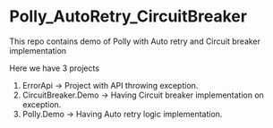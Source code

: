 # Polly_AutoRetry_CircuitBreaker
This repo contains demo of Polly with Auto retry and Circuit breaker implementation

Here we have 3 projects 
1.  ErrorApi -> Project with API throwing exception.
2.  CircuitBreaker.Demo -> Having Circuit breaker implementation on exception.
3.  Polly.Demo -> Having Auto retry logic implementation.
